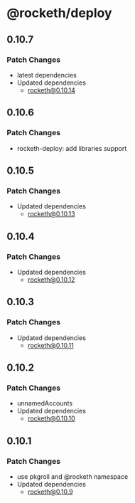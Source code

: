 # @rocketh/deploy

## 0.10.7

### Patch Changes

- latest dependencies
- Updated dependencies
  - rocketh@0.10.14

## 0.10.6

### Patch Changes

- rocketh-deploy: add libraries support

## 0.10.5

### Patch Changes

- Updated dependencies
  - rocketh@0.10.13

## 0.10.4

### Patch Changes

- Updated dependencies
  - rocketh@0.10.12

## 0.10.3

### Patch Changes

- Updated dependencies
  - rocketh@0.10.11

## 0.10.2

### Patch Changes

- unnamedAccounts
- Updated dependencies
  - rocketh@0.10.10

## 0.10.1

### Patch Changes

- use pkgroll and @rocketh namespace
- Updated dependencies
  - rocketh@0.10.9

